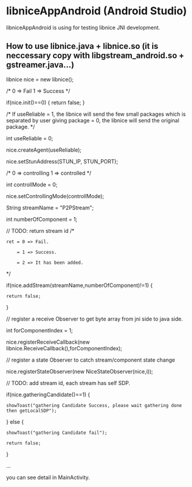 # libniceAppAndroid (Android Studio)

libniceAppAndroid is using for testing libnice JNI development.


## How to use libnice.java + libnice.so (it is neccessary copy with libgstream_android.so + gstreamer.java...)
libnice nice = new libnice();


/*
	0 => Fail
	1 => Success
 */
		 
		 
if(nice.init()==0) {
	return false;
}


/*
	If useReliable = 1, the libnice will send the few small packages which is separated by user giving package
				   = 0, the libnice will send the original package.
 */
 
 
int useReliable = 0;


nice.createAgent(useReliable);

nice.setStunAddress(STUN_IP, STUN_PORT);

/*
	0 => controlling
	1 => controlled
 */
 
int controllMode = 0;

nice.setControllingMode(controllMode);

String streamName = "P2PStream";

int numberOfComponent = 1;

// TODO: return stream id
/*

	ret = 0 => Fail.

		= 1 => Success.

		= 2 => It has been added.

 */

if(nice.addStream(streamName,numberOfComponent)!=1) {

	return false;

}

// register a receive Observer to get byte array from jni side to java side.

int forComponentIndex = 1;

nice.registerReceiveCallback(new libnice.ReceiveCallback(),forComponentIndex);


// register a state Observer to catch stream/component state change

nice.registerStateObserver(new NiceStateObserver(nice,i));

// TODO: add stream id, each stream has self SDP.

if(nice.gatheringCandidate()==1) {

	showToast("gathering Candidate Success, please wait gathering done then getLocalSDP");

} else {

	showToast("gathering Candidate fail");

	return false;

}

...


you can see detail in MainActivity.

